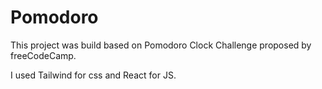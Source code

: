 # Pomodoro
This project was build based on Pomodoro Clock Challenge proposed by freeCodeCamp.

I used Tailwind for css and React for JS.
